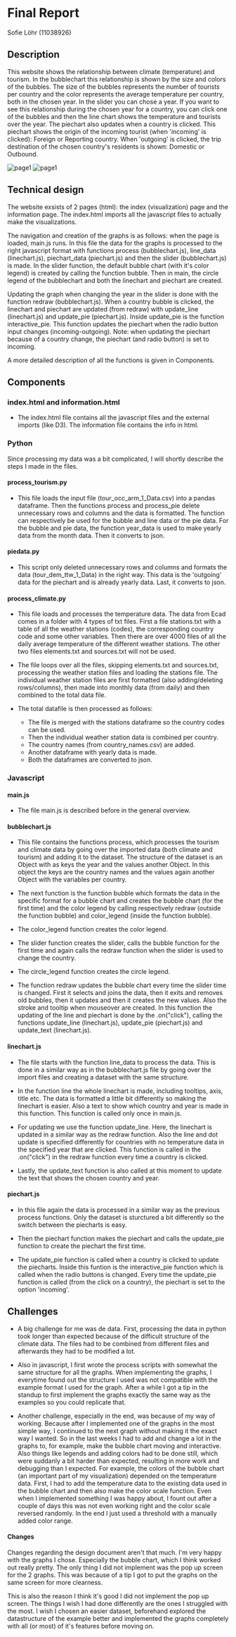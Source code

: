 # Final Report
Sofie Löhr (11038926)

## Description
This website shows the relationship between climate (temperature) and tourism. In the bubblechart this relationship is shown by the size and colors of the bubbles. The size of the bubbles represents the number of tourists per country and the color represents the average temperature per country, both in the chosen year. In the slider you can chose a year. If you want to see this relationship during the chosen year for a country, you can click one of the bubbles and then the line chart shows the temperature and tourists over the year. The piechart also updates when a country is clicked. This piechart shows the origin of the incoming tourist (when 'incoming' is clicked): Foreign or Reporting country. When 'outgoing' is clicked, the trip destination of the chosen country's residents is shown: Domestic or Outbound. 

![page1](doc/page1.png) 
![page1](doc/page2.png) 

## Technical design
The website exsists of 2 pages (html): the index (visualization) page and the information page. The index.html imports all the javascript files to actually make the visualizations. 

The navigation and creation of the graphs is as follows: when the page is loaded, main.js runs. In this file the data for the graphs is processed to the right javascript format with functions process (bubblechart.js), line_data (linechart.js), piechart_data (piechart.js) and then the slider (bubblechart.js) is made. In the slider function, the default bubble chart (with it's color legend) is created by calling the function bubble. Then in main, the circle legend of the bubblechart and both the linechart and piechart are created. 

Updating the graph when changing the year in the slider is done with the function redraw (bubblechart.js). When a country bubble is clicked, the linechart and piechart are updated (from redraw) with update_line (linechart.js) and update_pie (piechart.js). Inside update_pie is the function interactive_pie. This function updates the piechart when the radio button input changes (incoming-outgoing). Note: when updating the piechart because of a country change, the piechart (and radio button) is set to incoming.

A more detailed description of all the functions is given in Components. 

## Components
### index.html and information.html
+ The index.html file contains all the javascript files and the external imports (like D3). The information file contains the info in html.

### Python
Since processing my data was a bit complicated, I will shortly describe the steps I made in the files. 

#### process_tourism.py
+ This file loads the input file (tour_occ_arm_1_Data.csv) into a pandas dataframe. Then the functions process and process_pie delete unnecessary rows and columns and the data is formatted. The function can respectively be used for the bubble and line data or the pie data. For the bubble and pie data, the function year_data is used to make yearly data from the month data. Then it converts to json. 

#### piedata.py
+ This script only deleted unnecessary rows and columns and formats the data (tour_dem_ttw_1_Data) in the right way. This data is the 'outgoing' data for the piechart and is already yearly data. Last, it converts to json.

#### process_climate.py
+ This file loads and processes the temperature data. The data from Ecad comes in a folder with 4 types of txt files. First a file stations.txt with a table of all the weather stations (codes), the corresponding country code and some other variables. Then there are over 4000 files of all the daily average temperature of the different weather stations. The other two files elements.txt and sources.txt will not be used. 

+ The file loops over all the files, skipping elements.txt and sources.txt, processing the weather station files and loading the stations file. The individual weather station files are first formatted (also adding/deleting rows/columns), then made into monthly data (from daily) and then combined to the total data file. 

+ The total datafile is then processed as follows:
	+ The file is merged with the stations dataframe so the country codes can be used.
	+ Then the individual weather station data is combined per country.
	+ The country names (from country_names.csv) are added.
	+ Another dataframe with yearly data is made.
	+ Both the dataframes are converted to json.


### Javascript

#### main.js
+ The file main.js is described before in the general overview.

#### bubblechart.js
+ This file contains the functions process, which processes the tourism and climate data by going over the imported data (both climate and tourism) and adding it to the dataset. The structure of the dataset is an Object with as keys the year and the values another Object. In this object the keys are the country names and the values again another Object with the variables per country.

+ The next function is the function bubble which formats the data in the specific format for a bubble chart and creates the bubble chart (for the first time) and the color legend by calling respectively redraw (outside the function bubble) and color_legend (inside the function bubble).

+ The color_legend function creates the color legend.

+ The slider function creates the slider, calls the bubble function for the first time and again calls the redraw function when the slider is used to change the country.

+ The circle_legend function creates the circle legend.

+ The function redraw updates the bubble chart every time the slider time is changed. First it selects and joins the data, then it exits and removes old bubbles, then it updates and then it creates the new values. Also the stroke and tooltip when mouseover are created. In this function the updating of the line and piechart is done by the .on("click"), calling the functions update_line (linechart.js), update_pie (piechart.js) and update_text (linechart.js). 

#### linechart.js
+ The file starts with the function line_data to process the data. This is done in a similar way as in the bubblechart.js file by going over the import files and creating a dataset with the same structure. 

+ In the function line the whole linechart is made, including tooltips, axis, title etc. The data is formatted a little bit differently so making the linechart is easier. Also a text to show which country and year is made in this function. This function is called only once in main.js. 

+ For updating we use the function update_line. Here, the linechart is updated in a similar way as the redraw function. Also the line and dot update is specified differently for countries with no temperature data in the specified year that are clicked. This function is called in the .on("click") in the redraw function every time a country is clicked. 

+ Lastly, the update_text function is also called at this moment to update the text that shows the chosen country and year. 

#### piechart.js
+ In this file again the data is processed in a similar way as the previous process functions. Only the dataset is sturctured a bit differently so the switch between the piecharts is easy. 

+ Then the piechart function makes the piechart and calls the update_pie function to create the piechart the first time. 

+ The update_pie function is called when a country is clicked to update the piecharts. Inside this funtion is the interactive_pie function which is called when the radio buttons is changed. Every time the update_pie function is called (from the click on a country), the piechart is set to the option 'incoming'. 

## Challenges

+ A big challenge for me was de data. First, processing the data in python took longer than expected because of the difficult structure of the climate data. The files had to be combined from different files and afterwards they had to be modified a lot. 

+ Also in javascript, I first wrote the process scripts with somewhat the same structure for all the graphs. When implementing the graphs, I everytime found out the structure I used was not compatible with the example format I used for the graph. After a while I got a tip in the standup to first implement the graphs exactly the same way as the examples so you could replicate that. 

+ Another challenge, especially in the end, was because of my way of working. Because after I implemented one of the graphs in the most simple way, I continued to the next graph without making it the exact way I wanted. So in the last weeks I had to add and change a lot in the graphs to, for example, make the bubble chart moving and interactive. Also things like legends and adding colors had to be done still, which were suddanly a bit harder than expected, resulting in more work and debugging than I expected. For example, the colors of the bubble chart (an important part of my visualization) depended on the temperature data. First, I had to add the temperature data to the existing data used in the bubble chart and then also make the color scale function. Even when I implemented something I was happy about, I fount out after a couple of days this was not even working right and the color scale reversed randomly. In the end I just used a threshold with a manually added color range. 

#### Changes
Changes regarding the design document aren't that much. I'm very happy with the graphs I chose. Especially the bubble chart, which I think worked out really pretty. The only thing I did not implement was the pop up screen for the 2 graphs. This was because of a tip I got to put the graphs on the same screen for more clearness. 

This is also the reason I think it's good I did not implement the pop up screen. The things I wish I had done differently are the ones I struggled with the most. I wish I chosen an easier dataset, beforehand explored the datastructure of the example better and implemented the graphs completely with all (or most) of it's features before moving on. 

